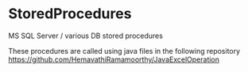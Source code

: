 # StoredProcedures
MS SQL Server / various DB stored procedures

These procedures are called using java files in the following repository
https://github.com/HemavathiRamamoorthy/JavaExcelOperation
